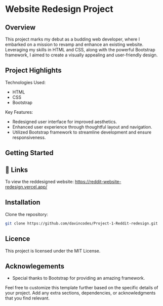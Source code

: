 
# Website Redesign Project

## Overview

This project marks my debut as a budding web developer, where I embarked on a mission to revamp and enhance an existing website. Leveraging my skills in HTML and CSS, along with the powerful Bootstrap framework, I aimed to create a visually appealing and user-friendly design.

## Project Highlights


Technologies Used:

- HTML
- CSS
- Bootstrap

Key Features:

- Redesigned user interface for improved aesthetics.
- Enhanced user experience through thoughtful layout and navigation.
- Utilized Bootstrap framework to streamline development and ensure responsiveness.

## Getting Started



## 🔗 Links
To view the reddesigned website:  https://reddit-website-redesign.vercel.app/



## Installation

Clone the repository:

```bash
git clone https://github.com/davincodes/Project-1-Reddit-redesign.git
```

## Licence

This project is licensed under the MIT License.

## Acknowlegements

- Special thanks to Bootstrap for providing an amazing framework.


Feel free to customize this template further based on the specific details of your project. Add any extra sections, dependencies, or acknowledgments that you find relevant.
